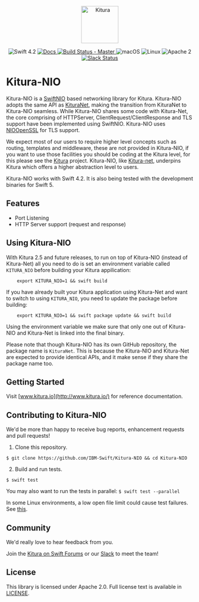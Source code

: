 <p align="center">
<a href="http://kitura.io/">
<img src="https://raw.githubusercontent.com/IBM-Swift/Kitura/master/Sources/Kitura/resources/kitura-bird.svg?sanitize=true" height="100" alt="Kitura">
</a>
</p>


<p align="center">
<img src="https://img.shields.io/badge/Swift-4.2-orange.svg?style=flat" alt="Swift 4.2">
<a href="https://www.kitura.io/packages.html#all">
<img src="https://img.shields.io/badge/docs-kitura.io-1FBCE4.svg" alt="Docs">
</a>
<a href="https://travis-ci.org/IBM-Swift/Kitura-NIO">
<img src="https://travis-ci.org/IBM-Swift/Kitura-NIO.svg?branch=master" alt="Build Status - Master">
</a>
<img src="https://img.shields.io/badge/os-macOS-green.svg?style=flat" alt="macOS">
<img src="https://img.shields.io/badge/os-linux-green.svg?style=flat" alt="Linux">
<img src="https://img.shields.io/badge/license-Apache2-blue.svg?style=flat" alt="Apache 2">
<a href="http://swift-at-ibm-slack.mybluemix.net/">
<img src="http://swift-at-ibm-slack.mybluemix.net/badge.svg" alt="Slack Status">
</a>
</p>

# Kitura-NIO

Kitura-NIO is a [SwiftNIO](https://github.com/apple/swift-nio) based networking library for Kitura. Kitura-NIO adopts the same API as [KituraNet](https://github.com/IBM-Swift/Kitura-net), making the transition from KituraNet to Kitura-NIO seamless. While Kitura-NIO shares some code with Kitura-Net, the core comprising of HTTPServer, ClientRequest/ClientResponse and TLS support have been implemented using SwiftNIO. Kitura-NIO uses [NIOOpenSSL](https://github.com/apple/swift-nio-ssl) for TLS support.

We expect most of our users to require higher level concepts such as routing, templates and middleware, these are not provided in Kitura-NIO, if you want to use those facilities you should be coding at the Kitura level, for this please see the [Kitura](https://github.com/IBM-Swift/Kitura) project. Kitura-NIO, like  [Kitura-net](https://github.com/IBM-Swift/Kitura-net), underpins Kitura which offers a higher abstraction level to users.

Kitura-NIO works with Swift 4.2. It is also being tested with the development binaries for Swift 5.

## Features

- Port Listening
- HTTP Server support (request and response)

## Using Kitura-NIO

With Kitura 2.5 and future releases, to run on top of Kitura-NIO (instead of Kitura-Net) all you need to do is set an environment variable called `KITURA_NIO` before building your Kitura appilication:

```shell
    export KITURA_NIO=1 && swift build
```

If you have already built your Kitura application using Kitura-Net and want to switch to using `KITURA_NIO`, you need to update the package before building:

```shell
    export KITURA_NIO=1 && swift package update && swift build
```

Using the environment variable we make sure that only one out of Kitura-NIO and Kitura-Net is linked into the final binary.

Please note that though Kitura-NIO has its own GitHub repository, the package name is `KituraNet`. This is because the Kitura-NIO and Kitura-Net are expected to provide identical APIs, and it make sense if they share the package name too.


## Getting Started

Visit [www.kitura.io](http://www.kitura.io/) for reference documentation.

## Contributing to Kitura-NIO

We'd be more than happy to receive bug reports, enhancement requests and pull requests!

1. Clone this repository.

`$ git clone https://github.com/IBM-Swift/Kitura-NIO && cd Kitura-NIO`

2. Build and run tests.

`$ swift test`

You may also want to run the tests in parallel:
`$ swift test --parallel`

In some Linux environments, a low open file limit could cause test failures. See [this](https://github.com/IBM-Swift/Kitura-NIO/issues/1).

## Community

We'd really love to hear feedback from you.

Join the [Kitura on Swift Forums](https://forums.swift.org/c/related-projects/kitura) or our [Slack](http://swift-at-ibm-slack.mybluemix.net/) to meet the team!

## License

This library is licensed under Apache 2.0. Full license text is available in [LICENSE](https://github.com/IBM-Swift/Kitura-NIO/blob/master/LICENSE.txt).
